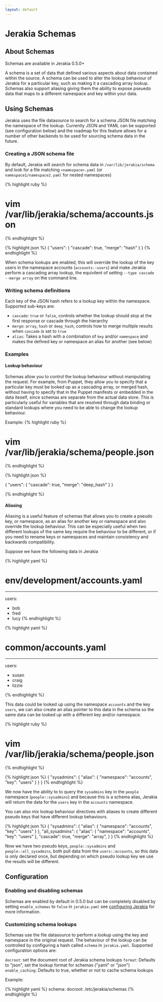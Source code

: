 ```yaml
---
layout: default
---
```


# Jerakia Schemas

## About Schemas

Schemas are available in Jerakia 0.5.0+

A schema is a set of data that defined various aspects about data contained within the source.  A schema can be used to alter the lookup behaviour of Jerakia for a particular key, such as making it a cascading array lookup.  Schemas also support aliasing giving them the ability to expose pseuedo data that maps to a different namespace and key within your data.

## Using Schemas

Jerakia uses the file datasource to search for a schema JSON file matching the namespace of the lookup.  Currently JSON and YAML can be supported (see configuration below) and the roadmap for this feature allows for a number of other backends to be used for sourcing schema data in the future.

### Creating a JSON schema file

By default, Jerakia will search for schema data in `/var/lib/jerakia/schema` and look for a file matching `<namespace>.yaml` (or `namespace1/namespace2.yaml` for nested namespaces)

{% highlight ruby %}
# vim /var/lib/jerakia/schema/accounts.json
{% endhighlight %}

{% highlight json %}
{
  "users": {
    "cascade": true,
    "merge": "hash"
  }
}
{% endhighlight %}

When schema lookups are enabled, this will override the lookup of the key users in the namespace accounts (`accounts::users`) and make Jerakia perform a cascading array lookup, the equivilent of setting `--type cascade --merge array` on the command line.

### Writing schema definitions

Each key of the JSON hash refers to a lookup key within the namespace.  Supported sub-keys are:

* `cascade`:  `true` or `false`, controls whether the lookup should stop at the first response or cascade through the hierarchy
* `merge`: `array`, `hash` or `deep_hash`, controls how to merge multiple results when `cascade` is set to `true`
* `alias`: Takes a hash with a combination of `key` and/or `namespace` and makes the defined key or namespace an alias for another (see below)

### Examples

#### Lookup behaviour

Schemas allow you to control the lookup behaviour without manipulating the request.  For example, from Puppet, they allow you to specify that a particular key must be looked up as a cascading array, or merged hash, without having to specify that in the Puppet manifests or embedded in the data iteself, since schemas are separate from the actual data store.  This is particularly useful for variables that are resolved through data binding or standard lookups where you need to be able to change the lookup behaviour.

Example:
{% highlight ruby %}
# vim /var/lib/jerakia/schema/people.json
{% endhighlight %}

{% highlight json %}

{
  "users": {
    "cascade": true,
    "merge": "deep_hash"
  }
}

{% endhighlight %}

#### Aliasing

Aliasing is a useful feature of schemas that allows you to create a pseudo key, or namespace, as an alias for another key or namespace and also override the lookup behaviour.  This can be especially useful when two different lookups of the same key require the behaviour to be different, or if you need to rename keys or namespaces and maintain consistency and backwards compatibility.

Suppose we have the following data in Jerakia

{% highlight yaml %}
# env/development/accounts.yaml
---
users:
  - bob
  - fred
  - lucy
{% endhighlight %}

{% highlight yaml %}
# common/accounts.yaml
---
users:
  - susan
  - craig
  - lizzie

{% endhighlight %}

This data could be looked up using the namespace `accounts` and the key `users`, we can also create an alias pointer to this data in the schema so the same data can be looked up with a different key and/or namespace.

{% highlight ruby %}
# vim /var/lib/jerakia/schema/people.json
{% endhighlight %}

{% highlight json %}
{
  "sysadmins": {
    "alias": {
      "namespace": "accounts",
      "key": "users"
    }
  }
}
{% endhighlight %}

We now have the ability to to query the `sysadmins` key in the `people` namespace (`people::sysadmins`) and because this is a schema alias, Jerakia will return the data for the `users` key in the `accounts` namespace.

You can also mix lookup behaviour directives with aliases to create different pseudo keys that have different lookup behaviours.

{% highlight json %}
{
  "sysadmins": {
    "alias": {
      "namespace": "accounts",
      "key": "users"
    }
  },
  "all_sysadmins": {
    "alias": {
      "namespace": "accounts",
      "key": "users"
    },
    "cascade": true,
    "merge": "array",
  }
}
{% endhighlight %}

Now we have two pseudo keys, `people::sysadmins` and `people::all_sysadmins`, both pull data from the `users::accounts`, so this data is only declared once, but depending on which pseudo lookup key we use the results will be different.

## Configuration

### Enabling and disabling schemas

Schemas are enabled by default in 0.5.0 but can be completely disabled by setting `enable_schemas` to `false` in `jerakia.yaml` see [configuring Jerakia](/basics/configure/) for more information.

### Customizing schema lookups

Schemas use the file datasource to perform a lookup using the key and namespace in the original request.  The behaviour of the lookup can be controlled by configuring a hash called `schema` in `jerakia.yaml`.  Supported configuration options are:

`docroot`: set the document root of Jerakia schema lookups
`format`: Defaults to "json", set the lookup format for schemas ("yaml" or "json")
`enable_caching`: Defaults to true, whether or not to cache schema lookups

Example:

{% highlight yaml %}
schema:
  docroot: /etc/jerakia/schemas
{% endhighlight %}
